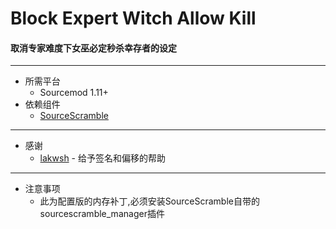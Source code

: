 # Block Expert Witch Allow Kill
#### 取消专家难度下女巫必定秒杀幸存者的设定
---
* 所需平台
    * Sourcemod 1.11+
* 依赖组件
    * [SourceScramble](https://github.com/nosoop/SMExt-SourceScramble/releases)
---
* 感谢
    * [lakwsh](https://github.com/lakwsh) - 给予签名和偏移的帮助
---
* 注意事项
    * 此为配置版的内存补丁,必须安装SourceScramble自带的sourcescramble_manager插件
